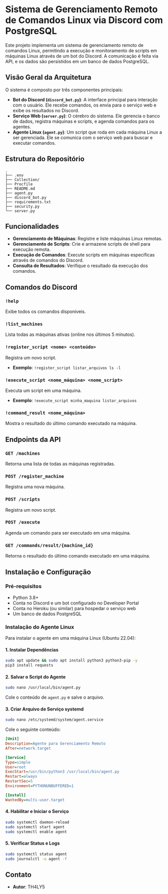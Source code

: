 # Sistema de Gerenciamento Remoto de Comandos Linux via Discord com PostgreSQL

Este projeto implementa um sistema de gerenciamento remoto de comandos Linux, permitindo a execução e monitoramento de scripts em máquinas Linux através de um bot do Discord. A comunicação é feita via API, e os dados são persistidos em um banco de dados PostgreSQL.

## Visão Geral da Arquitetura

O sistema é composto por três componentes principais:

*   **Bot do Discord (`discord_bot.py`)**: A interface principal para interação com o usuário. Ele recebe comandos, os envia para o serviço web e exibe os resultados no Discord.
*   **Serviço Web (`server.py`)**: O cérebro do sistema. Ele gerencia o banco de dados, registra máquinas e scripts, e agenda comandos para os agentes.
*   **Agente Linux (`agent.py`)**: Um script que roda em cada máquina Linux a ser gerenciada. Ele se comunica com o serviço web para buscar e executar comandos.

## Estrutura do Repositório

```
.
├── .env
├── Collection/
├── Procfile
├── README.md
├── agent.py
├── discord_bot.py
├── requirements.txt
├── security.py
└── server.py
```

## Funcionalidades

*   **Gerenciamento de Máquinas**: Registre e liste máquinas Linux remotas.
*   **Gerenciamento de Scripts**: Crie e armazene scripts de shell para execução remota.
*   **Execução de Comandos**: Execute scripts em máquinas específicas através de comandos do Discord.
*   **Consulta de Resultados**: Verifique o resultado da execução dos comandos.

## Comandos do Discord

### `!help`

Exibe todos os comandos disponíveis.

### `!list_machines`

Lista todas as máquinas ativas (online nos últimos 5 minutos).

### `!register_script <nome> <conteúdo>`

Registra um novo script.

*   **Exemplo**: `!register_script listar_arquivos ls -l`

### `!execute_script <nome_máquina> <nome_script>`

Executa um script em uma máquina.

*   **Exemplo**: `!execute_script minha_maquina listar_arquivos`

### `!command_result <nome_máquina>`

Mostra o resultado do último comando executado na máquina.

## Endpoints da API

### `GET /machines`

Retorna uma lista de todas as máquinas registradas.

### `POST /register_machine`

Registra uma nova máquina.

### `POST /scripts`

Registra um novo script.

### `POST /execute`

Agenda um comando para ser executado em uma máquina.

### `GET /commands/result/{machine_id}`

Retorna o resultado do último comando executado em uma máquina.

## Instalação e Configuração

### Pré-requisitos

*   Python 3.8+
*   Conta no Discord e um bot configurado no Developer Portal
*   Conta no Heroku (ou similar) para hospedar o serviço web
*   Um banco de dados PostgreSQL

### Instalação do Agente Linux

Para instalar o agente em uma máquina Linux (Ubuntu 22.04):

#### 1. Instalar Dependências

```bash
sudo apt update && sudo apt install python3 python3-pip -y
pip3 install requests
```

#### 2. Salvar o Script do Agente

```bash
sudo nano /usr/local/bin/agent.py
```

Cole o conteúdo de `agent.py` e salve o arquivo.

#### 3. Criar Arquivo de Serviço systemd

```bash
sudo nano /etc/systemd/system/agent.service
```

Cole o seguinte conteúdo:

```ini
[Unit]
Description=Agente para Gerenciamento Remoto
After=network.target

[Service]
Type=simple
User=root
ExecStart=/usr/bin/python3 /usr/local/bin/agent.py
Restart=always
RestartSec=5
Environment=PYTHONUNBUFFERED=1

[Install]
WantedBy=multi-user.target
```

#### 4. Habilitar e Iniciar o Serviço

```bash
sudo systemctl daemon-reload
sudo systemctl start agent
sudo systemctl enable agent
```

#### 5. Verificar Status e Logs

```bash
sudo systemctl status agent
sudo journalctl -u agent -f
```

## Contato

*   **Autor**: TH4LY5